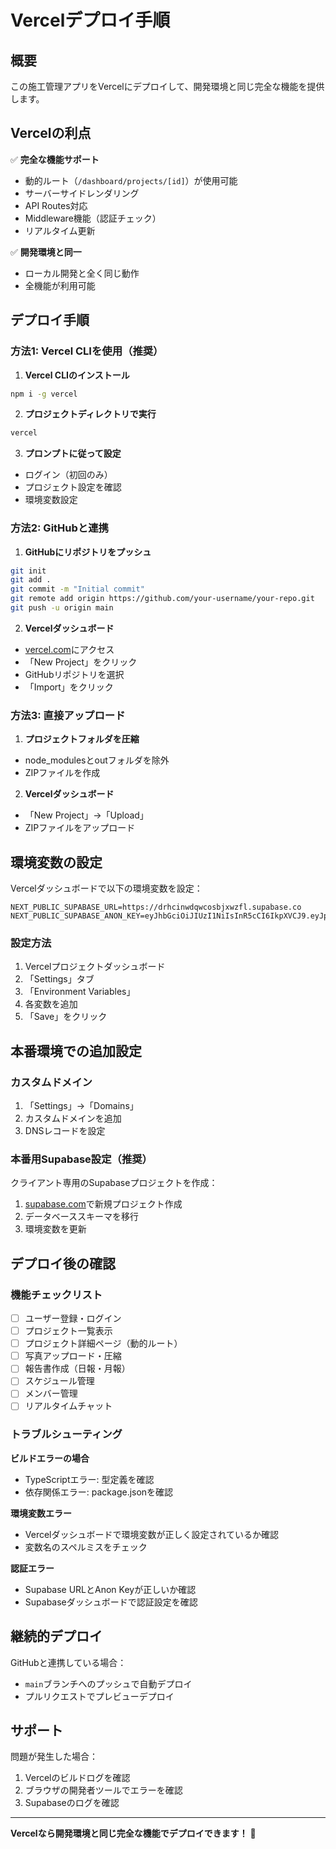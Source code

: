 # Vercelデプロイ手順

## 概要
この施工管理アプリをVercelにデプロイして、開発環境と同じ完全な機能を提供します。

## Vercelの利点
✅ **完全な機能サポート**
- 動的ルート（`/dashboard/projects/[id]`）が使用可能
- サーバーサイドレンダリング
- API Routes対応
- Middleware機能（認証チェック）
- リアルタイム更新

✅ **開発環境と同一**
- ローカル開発と全く同じ動作
- 全機能が利用可能

## デプロイ手順

### 方法1: Vercel CLIを使用（推奨）

1. **Vercel CLIのインストール**
```bash
npm i -g vercel
```

2. **プロジェクトディレクトリで実行**
```bash
vercel
```

3. **プロンプトに従って設定**
- ログイン（初回のみ）
- プロジェクト設定を確認
- 環境変数設定

### 方法2: GitHubと連携

1. **GitHubにリポジトリをプッシュ**
```bash
git init
git add .
git commit -m "Initial commit"
git remote add origin https://github.com/your-username/your-repo.git
git push -u origin main
```

2. **Vercelダッシュボード**
- [vercel.com](https://vercel.com)にアクセス
- 「New Project」をクリック
- GitHubリポジトリを選択
- 「Import」をクリック

### 方法3: 直接アップロード

1. **プロジェクトフォルダを圧縮**
- node_modulesとoutフォルダを除外
- ZIPファイルを作成

2. **Vercelダッシュボード**
- 「New Project」→「Upload」
- ZIPファイルをアップロード

## 環境変数の設定

Vercelダッシュボードで以下の環境変数を設定：

```
NEXT_PUBLIC_SUPABASE_URL=https://drhcinwdqwcosbjxwzfl.supabase.co
NEXT_PUBLIC_SUPABASE_ANON_KEY=eyJhbGciOiJIUzI1NiIsInR5cCI6IkpXVCJ9.eyJpc3MiOiJzdXBhYmFzZSIsInJlZiI6ImRyaGNpbndkcXdjb3NianF3emZsIiwicm9sZSI6ImFub24iLCJpYXQiOjE3MzU4OTQ4ODEsImV4cCI6MjA1MTQ3MDg4MX0.aOLgJdBKxI_b7YLsZdOz7WnxqRjpgJ9DhFHrMVQ
```

### 設定方法
1. Vercelプロジェクトダッシュボード
2. 「Settings」タブ
3. 「Environment Variables」
4. 各変数を追加
5. 「Save」をクリック

## 本番環境での追加設定

### カスタムドメイン
1. 「Settings」→「Domains」
2. カスタムドメインを追加
3. DNSレコードを設定

### 本番用Supabase設定（推奨）
クライアント専用のSupabaseプロジェクトを作成：
1. [supabase.com](https://supabase.com)で新規プロジェクト作成
2. データベーススキーマを移行
3. 環境変数を更新

## デプロイ後の確認

### 機能チェックリスト
- [ ] ユーザー登録・ログイン
- [ ] プロジェクト一覧表示
- [ ] プロジェクト詳細ページ（動的ルート）
- [ ] 写真アップロード・圧縮
- [ ] 報告書作成（日報・月報）
- [ ] スケジュール管理
- [ ] メンバー管理
- [ ] リアルタイムチャット

### トラブルシューティング

**ビルドエラーの場合**
- TypeScriptエラー: 型定義を確認
- 依存関係エラー: package.jsonを確認

**環境変数エラー**
- Vercelダッシュボードで環境変数が正しく設定されているか確認
- 変数名のスペルミスをチェック

**認証エラー**
- Supabase URLとAnon Keyが正しいか確認
- Supabaseダッシュボードで認証設定を確認

## 継続的デプロイ

GitHubと連携している場合：
- `main`ブランチへのプッシュで自動デプロイ
- プルリクエストでプレビューデプロイ

## サポート

問題が発生した場合：
1. Vercelのビルドログを確認
2. ブラウザの開発者ツールでエラーを確認
3. Supabaseのログを確認

---

**Vercelなら開発環境と同じ完全な機能でデプロイできます！** 🚀
